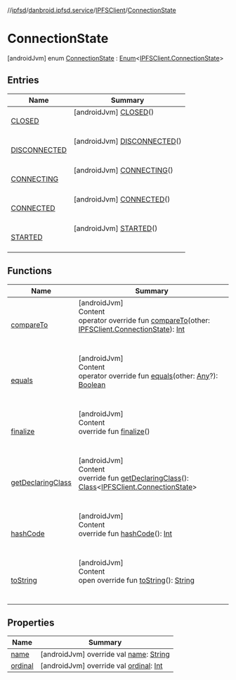 //[ipfsd](../../../index.md)/[danbroid.ipfsd.service](../../index.md)/[IPFSClient](../index.md)/[ConnectionState](index.md)



# ConnectionState  
 [androidJvm] enum [ConnectionState](index.md) : [Enum](https://kotlinlang.org/api/latest/jvm/stdlib/kotlin/-enum/index.html)<[IPFSClient.ConnectionState](index.md)>    


## Entries  
  
|  Name|  Summary| 
|---|---|
| [CLOSED](-c-l-o-s-e-d/index.md)|  [androidJvm] [CLOSED](-c-l-o-s-e-d/index.md)()  <br>  <br>   <br>
| [DISCONNECTED](-d-i-s-c-o-n-n-e-c-t-e-d/index.md)|  [androidJvm] [DISCONNECTED](-d-i-s-c-o-n-n-e-c-t-e-d/index.md)()  <br>  <br>   <br>
| [CONNECTING](-c-o-n-n-e-c-t-i-n-g/index.md)|  [androidJvm] [CONNECTING](-c-o-n-n-e-c-t-i-n-g/index.md)()  <br>  <br>   <br>
| [CONNECTED](-c-o-n-n-e-c-t-e-d/index.md)|  [androidJvm] [CONNECTED](-c-o-n-n-e-c-t-e-d/index.md)()  <br>  <br>   <br>
| [STARTED](-s-t-a-r-t-e-d/index.md)|  [androidJvm] [STARTED](-s-t-a-r-t-e-d/index.md)()  <br>  <br>   <br>


## Functions  
  
|  Name|  Summary| 
|---|---|
| [compareTo](-s-t-a-r-t-e-d/index.md#kotlin/Enum/compareTo/#danbroid.ipfsd.service.IPFSClient.ConnectionState/PointingToDeclaration/)| [androidJvm]  <br>Content  <br>operator override fun [compareTo](-s-t-a-r-t-e-d/index.md#kotlin/Enum/compareTo/#danbroid.ipfsd.service.IPFSClient.ConnectionState/PointingToDeclaration/)(other: [IPFSClient.ConnectionState](index.md)): [Int](https://kotlinlang.org/api/latest/jvm/stdlib/kotlin/-int/index.html)  <br><br><br>
| [equals](-s-t-a-r-t-e-d/index.md#kotlin/Enum/equals/#kotlin.Any?/PointingToDeclaration/)| [androidJvm]  <br>Content  <br>operator override fun [equals](-s-t-a-r-t-e-d/index.md#kotlin/Enum/equals/#kotlin.Any?/PointingToDeclaration/)(other: [Any](https://kotlinlang.org/api/latest/jvm/stdlib/kotlin/-any/index.html)?): [Boolean](https://kotlinlang.org/api/latest/jvm/stdlib/kotlin/-boolean/index.html)  <br><br><br>
| [finalize](-s-t-a-r-t-e-d/index.md#kotlin/Enum/finalize/#/PointingToDeclaration/)| [androidJvm]  <br>Content  <br>override fun [finalize](-s-t-a-r-t-e-d/index.md#kotlin/Enum/finalize/#/PointingToDeclaration/)()  <br><br><br>
| [getDeclaringClass](-s-t-a-r-t-e-d/index.md#kotlin/Enum/getDeclaringClass/#/PointingToDeclaration/)| [androidJvm]  <br>Content  <br>override fun [getDeclaringClass](-s-t-a-r-t-e-d/index.md#kotlin/Enum/getDeclaringClass/#/PointingToDeclaration/)(): [Class](https://docs.oracle.com/javase/8/docs/api/java/lang/Class.html)<[IPFSClient.ConnectionState](index.md)>  <br><br><br>
| [hashCode](-s-t-a-r-t-e-d/index.md#kotlin/Enum/hashCode/#/PointingToDeclaration/)| [androidJvm]  <br>Content  <br>override fun [hashCode](-s-t-a-r-t-e-d/index.md#kotlin/Enum/hashCode/#/PointingToDeclaration/)(): [Int](https://kotlinlang.org/api/latest/jvm/stdlib/kotlin/-int/index.html)  <br><br><br>
| [toString](-s-t-a-r-t-e-d/index.md#kotlin/Enum/toString/#/PointingToDeclaration/)| [androidJvm]  <br>Content  <br>open override fun [toString](-s-t-a-r-t-e-d/index.md#kotlin/Enum/toString/#/PointingToDeclaration/)(): [String](https://kotlinlang.org/api/latest/jvm/stdlib/kotlin/-string/index.html)  <br><br><br>


## Properties  
  
|  Name|  Summary| 
|---|---|
| [name](index.md#danbroid.ipfsd.service/IPFSClient.ConnectionState/name/#/PointingToDeclaration/)|  [androidJvm] override val [name](index.md#danbroid.ipfsd.service/IPFSClient.ConnectionState/name/#/PointingToDeclaration/): [String](https://kotlinlang.org/api/latest/jvm/stdlib/kotlin/-string/index.html)   <br>
| [ordinal](index.md#danbroid.ipfsd.service/IPFSClient.ConnectionState/ordinal/#/PointingToDeclaration/)|  [androidJvm] override val [ordinal](index.md#danbroid.ipfsd.service/IPFSClient.ConnectionState/ordinal/#/PointingToDeclaration/): [Int](https://kotlinlang.org/api/latest/jvm/stdlib/kotlin/-int/index.html)   <br>

